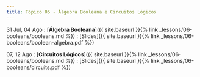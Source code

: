 ```yaml
---
title: Tópico 05 - Álgebra Booleana e Circuitos Lógicos
---
```


31 Jul, 04 Ago
: [**Álgebra Booleana**]({{ site.baseurl }}{% link _lessons/06-booleans/booleans.md %})
  : [Slides]({{ site.baseurl }}{% link _lessons/06-booleans/boolean-algebra.pdf %})

07, 12 Ago
: [**Circuitos Lógicos**]({{ site.baseurl }}{% link _lessons/06-booleans/booleans.md %})
  : [Slides]({{ site.baseurl }}{% link _lessons/06-booleans/circuits.pdf %})
